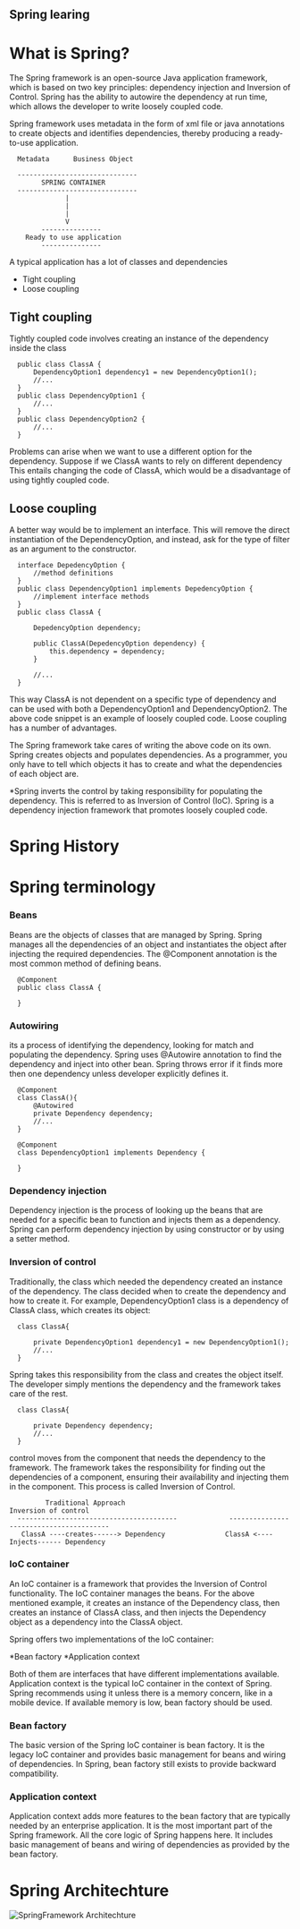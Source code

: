 ## Spring learing 

# What is Spring?
The Spring framework is an open-source Java application framework, which is based on two key principles: dependency injection and Inversion of Control. Spring has the ability to autowire the dependency at run time, which allows the developer to write loosely coupled code.

Spring framework uses metadata in the form of xml file or java annotations to create objects and identifies dependencies, thereby producing a ready-to-use application.

      Metadata      Business Object 
      
      ------------------------------
            SPRING CONTAINER
      ------------------------------
                  |
                  |
                  |
                  V
            ---------------
        Ready to use application 
            ---------------
            
A typical application has a lot of classes and dependencies
* Tight coupling
* Loose coupling

## Tight coupling 
Tightly coupled code involves creating an instance of the dependency inside the class
 
      public class ClassA {
          DependencyOption1 dependency1 = new DependencyOption1();
          //...
      }
      public class DependencyOption1 {
          //...
      }
      public class DependencyOption2 {
          //...
      }
      
 
 Problems can arise when we want to use a different option for the dependency. Suppose if we ClassA wants to rely on different dependency
 This entails changing the code of ClassA, which would be a disadvantage of using tightly coupled code.
 
 ## Loose coupling 
A better way would be to implement an interface. This will remove the direct instantiation of the DependencyOption, and instead, ask for the type of filter as an argument to the constructor.
 
      interface DepedencyOption {
          //method definitions
      }
      public class DependencyOption1 implements DepedencyOption {
          //implement interface methods
      }
      public class ClassA {

          DepedencyOption dependency;

          public ClassA(DepedencyOption dependency) {
              this.dependency = dependency;
          }

          //...
      }

This way ClassA is not dependent on a specific type of dependency and can be used with both a DependencyOption1 and DependencyOption2. The above code snippet is an example of loosely coupled code. Loose coupling has a number of advantages.

The Spring framework take cares of writing the above code on its own. Spring creates objects and populates dependencies. As a programmer, you only have to tell which objects it has to create and what the dependencies of each object are.

*Spring inverts the control by taking responsibility for populating the dependency. This is referred to as Inversion of Control (IoC). Spring is a dependency injection framework that promotes loosely coupled code.

# Spring History 

# Spring terminology 
### Beans
   Beans are the objects of classes that are managed by Spring.
   Spring manages all the dependencies of an object and instantiates the object after injecting the required dependencies. The @Component annotation is the most common method of defining beans.
   
      @Component
      public class ClassA {

      }


### Autowiring
its a process of identifying the dependency, looking for match and populating the dependency. 
Spring uses @Autowire annotation to find the dependency and inject into other bean. Spring throws error if it finds more then one dependency unless developer explicitly defines it. 

      @Component
      class ClassA(){
          @Autowired
          private Dependency dependency;
          //...
      }

      @Component
      class DependencyOption1 implements Dependency {

      }

### Dependency injection
Dependency injection is the process of looking up the beans that are needed for a specific bean to function and injects them as a dependency. Spring can perform dependency injection by using constructor or by using a setter method.

### Inversion of control

Traditionally, the class which needed the dependency created an instance of the dependency. The class decided when to create the dependency and how to create it. For example, DependencyOption1 class is a dependency of ClassA class, which creates its object:

      class ClassA{

          private DependencyOption1 dependency1 = new DependencyOption1();
          //...
      }

Spring takes this responsibility from the class and creates the object itself. The developer simply mentions the dependency and the framework takes care of the rest.

      class ClassA{

          private Dependency dependency;
          //...
      }

control moves from the component that needs the dependency to the framework. The framework takes the responsibility for finding out the dependencies of a component, ensuring their availability and injecting them in the component. This process is called Inversion of Control.

             Traditional Approach                                 Inversion of control 
      ----------------------------------------             ----------------------------------------
       ClassA ----creates------> Dependency               ClassA <----Injects------ Dependency 

### IoC container 

An IoC container is a framework that provides the Inversion of Control functionality. The IoC container manages the beans. For the above mentioned example, it creates an instance of the Dependency class, then creates an instance of ClassA class, and then injects the Dependency object as a dependency into the ClassA object.

Spring offers two implementations of the IoC container:

*Bean factory
*Application context

Both of them are interfaces that have different implementations available. Application context is the typical IoC container in the context of Spring. Spring recommends using it unless there is a memory concern, like in a mobile device. If available memory is low, bean factory should be used.

### Bean factory
The basic version of the Spring IoC container is bean factory. It is the legacy IoC container and provides basic management for beans and wiring of dependencies. In Spring, bean factory still exists to provide backward compatibility.

### Application context
Application context adds more features to the bean factory that are typically needed by an enterprise application. It is the most important part of the Spring framework. All the core logic of Spring happens here. It includes basic management of beans and wiring of dependencies as provided by the bean factory.

# Spring Architechture 
![SpringFramework Architechture](https://github.com/gauravjnigam/gnSpring/blob/master/docs/SpringFrameworkArch.png)
